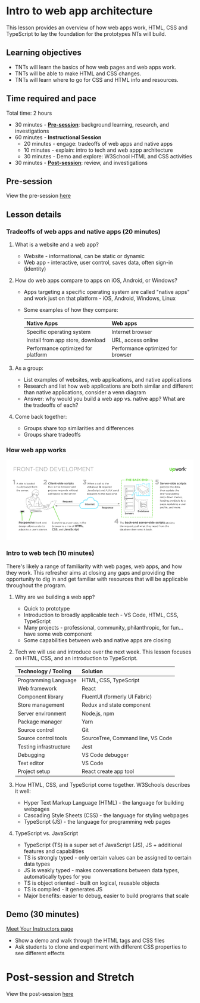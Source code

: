 # Intro to web app architecture

This lesson provides an overview of how web apps work, HTML, CSS and TypeScript to lay the foundation for the prototypes NTs will build.

## Learning objectives

* TNTs will learn the basics of how web pages and web apps work.
* TNTs will be able to make HTML and CSS changes.
* TNTs will learn where to go for CSS and HTML info and resources.

## Time required and pace

Total time: 2 hours

* 30 minutes - [**Pre-session**](https://github.com/tnt-summer-academy/Curriculum/wiki/%5BENG1.0%5D-Intro-to-web-apps): background learning, research, and investigations
* 60 minutes - **Instructional Session**
    * 20 minutes - engage: tradeoffs of web apps and native apps
    * 10 minutes - explain: intro to tech and web appp architecture
    * 30 minutes - Demo and explore: W3School HTML and CSS activities
* 30 minutes - [**Post-session**](https://github.com/tnt-summer-academy/Curriculum/wiki/%5BENG1.0%5D-Intro-to-web-apps): review, and investigations


## Pre-session 


View the pre-session [here](https://github.com/tnt-summer-academy/Curriculum/wiki/%5BENG1.0%5D-Intro-to-web-apps)


## Lesson details

### Tradeoffs of web apps and native apps (20 minutes)

1. What is a website and a web app?
      * Website - informational, can be static or dynamic
      * Web app - interactive, user control, saves data, often sign-in (identity)

2. How do web apps compare to apps on iOS, Android, or Windows?
      * Apps targeting a specific operating system are called "native apps" and work just on that platform - iOS, Android, Windows, Linux
      * Some examples of how they compare:

        | Native Apps  | Web apps |
        |---|---|
        | Specific operating system   | Internet browser  |
        | Install from app store, download | URL, access online |
        | Performance optimized for platform | Performance optimized for browser |

3. As a group:
      * List examples of websites, web applications, and native applications
      * Research and list how web applications are both similar and different than native applications, consider a venn diagram
      * Answer: why would you build a web app vs. native app? What are the tradeoffs of each?

4. Come back together:
      * Groups share top similarities and differences
      * Groups share tradeoffs

### How web app works

![FrontEndDev](./[ENG1.0]FrontEndDev.png)


### Intro to web tech (10 minutes)

There's likely a range of familiarity with web pages, web apps, and how they work. This refresher aims at closing any gaps and providing  the opportunity to dig in and get familiar with resources that will be applicable throughout the program.

1. Why are we building a web app?
      * Quick to prototype
      * Introduction to broadly applicable tech - VS Code, HTML, CSS, TypeScript
      * Many projects - professional, community, philanthropic, for fun... have some web component
      * Some capabilities between web and native apps are closing

2. Tech we will use and introduce over the next week. This lesson focuses on HTML, CSS, and an introduction to TypeScript.

      | Technology / Tooling | Solution |
      |---|---|
      | Programming Language   | HTML, CSS, TypeScript  |
      | Web framework | React |
      | Component library | FluentUI (formerly UI Fabric) |
      | Store management | Redux and state component|
      | Server environment | Node.js, npm|
      | Package manager | Yarn |
      | Source control | Git |
      | Source control tools | SourceTree, Command line, VS Code|
      | Testing infrastructure | Jest |
      | Debugging | VS Code debugger |
      | Text editor | VS Code |
      | Project setup | React create app tool |

3. How HTML, CSS, and TypeScript come together. W3Schools describes it well:
      * Hyper Text Markup Language (HTML) - the language for building webpages
      * Cascading Style Sheets (CSS) - the language for styling webpages
      * TypeScript (JS) - the language for programming web pages

4. TypeScript vs. JavaScript
      * TypeScript (TS) is a super set of JavaScript (JS), JS + additional features and capabilities
      * TS is strongly typed - only certain values can be assigned to certain data types
      * JS is weakly typed - makes conversations between data types, automatically types for you
      * TS is object oriented - built on logical, reusable objects
      * TS is compiled - it generates JS
      * Major benefits: easier to debug, easier to build programs that scale

## Demo (30 minutes)

[Meet Your Instructors page](https://github.com/tnt-summer-academy/Exercises/tree/main/Week_1/ENG1.0/meet-your-Instructors)

* Show a demo and walk through the HTML tags and CSS files
* Ask students to clone and experiment with different CSS properties to see different effects

# Post-session and Stretch

View the post-session [here](https://github.com/tnt-summer-academy/Curriculum/wiki/%5BENG1.0%5D-Intro-to-web-apps)
